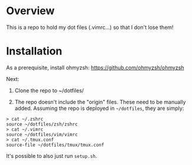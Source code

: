 # Overview

This is a repo to hold my dot files (.vimrc...) so that I don't lose them!

# Installation

As a prerequisite, install ohmyzsh: https://github.com/ohmyzsh/ohmyzsh

Next:
1. Clone the repo to ~/dotfiles/

2. The repo doesn't include the "origin" files. These need to be manually added. Assuming the repo is deployed in `~/dotfiles`, they are simply:

```
> cat ~/.zshrc
source ~/dotfiles/zsh/zshrc
> cat ~/.vimrc
source ~/dotfiles/vim/vimrc
> cat ~/.tmux.conf
source-file ~/dotfiles/tmux/tmux.conf
```

It's possible to also just run `setup.sh`. 
